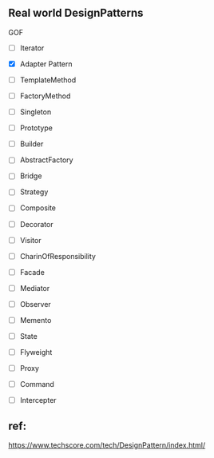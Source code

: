 ## Real world DesignPatterns

GOF

- [ ] Iterator
- [x] Adapter Pattern
- [ ] TemplateMethod
- [ ] FactoryMethod
- [ ] Singleton
- [ ] Prototype
- [ ] Builder
- [ ] AbstractFactory
- [ ] Bridge
- [ ] Strategy
- [ ] Composite
- [ ] Decorator
- [ ] Visitor
- [ ] CharinOfResponsibility
- [ ] Facade
- [ ] Mediator
- [ ] Observer
- [ ] Memento
- [ ] State
- [ ] Flyweight
- [ ] Proxy
- [ ] Command
- [ ] Intercepter


## ref:

https://www.techscore.com/tech/DesignPattern/index.html/